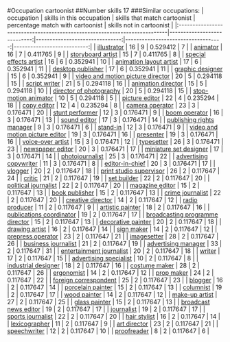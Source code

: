 #Occupation cartoonist
##Number skills 17
###Similar occupations:
| occupation                                                                |   skills in this occupation |   skills that match cartoonist |   percentage match with cartoonist |   skills not in cartoonist |
|:--------------------------------------------------------------------------|----------------------------:|-------------------------------:|-----------------------------------:|---------------------------:|
| [illustrator](illustrator.md)                                             |                          16 |                              9 |                           0.529412 |                          7 |
| [animator](animator.md)                                                   |                          16 |                              7 |                           0.411765 |                          9 |
| [storyboard artist](storyboard_artist.md)                                 |                          15 |                              7 |                           0.411765 |                          8 |
| [special effects artist](special_effects_artist.md)                       |                          16 |                              6 |                           0.352941 |                         10 |
| [animation layout artist](animation_layout_artist.md)                     |                          17 |                              6 |                           0.352941 |                         11 |
| [desktop publisher](desktop_publisher.md)                                 |                          17 |                              6 |                           0.352941 |                         11 |
| [graphic designer](graphic_designer.md)                                   |                          15 |                              6 |                           0.352941 |                          9 |
| [video and motion picture director](video_and_motion_picture_director.md) |                          20 |                              5 |                           0.294118 |                         15 |
| [script writer](script_writer.md)                                         |                          21 |                              5 |                           0.294118 |                         16 |
| [animation director](animation_director.md)                               |                          15 |                              5 |                           0.294118 |                         10 |
| [director of photography](director_of_photography.md)                     |                          20 |                              5 |                           0.294118 |                         15 |
| [stop-motion animator](stop-motion_animator.md)                           |                          10 |                              5 |                           0.294118 |                          5 |
| [picture editor](picture_editor.md)                                       |                          22 |                              4 |                           0.235294 |                         18 |
| [copy editor](copy_editor.md)                                             |                          12 |                              4 |                           0.235294 |                          8 |
| [camera operator](camera_operator.md)                                     |                          23 |                              3 |                           0.176471 |                         20 |
| [stunt performer](stunt_performer.md)                                     |                          12 |                              3 |                           0.176471 |                          9 |
| [boom operator](boom_operator.md)                                         |                          16 |                              3 |                           0.176471 |                         13 |
| [sound editor](sound_editor.md)                                           |                          17 |                              3 |                           0.176471 |                         14 |
| [publishing rights manager](publishing_rights_manager.md)                 |                           9 |                              3 |                           0.176471 |                          6 |
| [stand-in](stand-in.md)                                                   |                          12 |                              3 |                           0.176471 |                          9 |
| [video and motion picture editor](video_and_motion_picture_editor.md)     |                          19 |                              3 |                           0.176471 |                         16 |
| [presenter](presenter.md)                                                 |                          19 |                              3 |                           0.176471 |                         16 |
| [voice-over artist](voice-over_artist.md)                                 |                          15 |                              3 |                           0.176471 |                         12 |
| [typesetter](typesetter.md)                                               |                          26 |                              3 |                           0.176471 |                         23 |
| [newspaper editor](newspaper_editor.md)                                   |                          20 |                              3 |                           0.176471 |                         17 |
| [miniature set designer](miniature_set_designer.md)                       |                          17 |                              3 |                           0.176471 |                         14 |
| [photojournalist](photojournalist.md)                                     |                          25 |                              3 |                           0.176471 |                         22 |
| [advertising copywriter](advertising_copywriter.md)                       |                          11 |                              3 |                           0.176471 |                          8 |
| [editor-in-chief](editor-in-chief.md)                                     |                          20 |                              3 |                           0.176471 |                         17 |
| [vlogger](vlogger.md)                                                     |                          20 |                              2 |                           0.117647 |                         18 |
| [print studio supervisor](print_studio_supervisor.md)                     |                          26 |                              2 |                           0.117647 |                         24 |
| [critic](critic.md)                                                       |                          21 |                              2 |                           0.117647 |                         19 |
| [set builder](set_builder.md)                                             |                          22 |                              2 |                           0.117647 |                         20 |
| [political journalist](political_journalist.md)                           |                          22 |                              2 |                           0.117647 |                         20 |
| [magazine editor](magazine_editor.md)                                     |                          15 |                              2 |                           0.117647 |                         13 |
| [book publisher](book_publisher.md)                                       |                          15 |                              2 |                           0.117647 |                         13 |
| [crime journalist](crime_journalist.md)                                   |                          22 |                              2 |                           0.117647 |                         20 |
| [creative director](creative_director.md)                                 |                          14 |                              2 |                           0.117647 |                         12 |
| [radio producer](radio_producer.md)                                       |                          11 |                              2 |                           0.117647 |                          9 |
| [artistic painter](artistic_painter.md)                                   |                          18 |                              2 |                           0.117647 |                         16 |
| [publications coordinator](publications_coordinator.md)                   |                          19 |                              2 |                           0.117647 |                         17 |
| [broadcasting programme director](broadcasting_programme_director.md)     |                          15 |                              2 |                           0.117647 |                         13 |
| [decorative painter](decorative_painter.md)                               |                          20 |                              2 |                           0.117647 |                         18 |
| [drawing artist](drawing_artist.md)                                       |                          16 |                              2 |                           0.117647 |                         14 |
| [sign maker](sign_maker.md)                                               |                          14 |                              2 |                           0.117647 |                         12 |
| [prepress operator](prepress_operator.md)                                 |                          23 |                              2 |                           0.117647 |                         21 |
| [imagesetter](imagesetter.md)                                             |                          28 |                              2 |                           0.117647 |                         26 |
| [business journalist](business_journalist.md)                             |                          21 |                              2 |                           0.117647 |                         19 |
| [advertising manager](advertising_manager.md)                             |                          33 |                              2 |                           0.117647 |                         31 |
| [entertainment journalist](entertainment_journalist.md)                   |                          20 |                              2 |                           0.117647 |                         18 |
| [writer](writer.md)                                                       |                          17 |                              2 |                           0.117647 |                         15 |
| [advertising specialist](advertising_specialist.md)                       |                          10 |                              2 |                           0.117647 |                          8 |
| [industrial designer](industrial_designer.md)                             |                          18 |                              2 |                           0.117647 |                         16 |
| [costume maker](costume_maker.md)                                         |                          28 |                              2 |                           0.117647 |                         26 |
| [ergonomist](ergonomist.md)                                               |                          14 |                              2 |                           0.117647 |                         12 |
| [prop maker](prop_maker.md)                                               |                          24 |                              2 |                           0.117647 |                         22 |
| [foreign correspondent](foreign_correspondent.md)                         |                          25 |                              2 |                           0.117647 |                         23 |
| [blogger](blogger.md)                                                     |                          16 |                              2 |                           0.117647 |                         14 |
| [porcelain painter](porcelain_painter.md)                                 |                          15 |                              2 |                           0.117647 |                         13 |
| [columnist](columnist.md)                                                 |                          19 |                              2 |                           0.117647 |                         17 |
| [wood painter](wood_painter.md)                                           |                          14 |                              2 |                           0.117647 |                         12 |
| [make-up artist](make-up_artist.md)                                       |                          27 |                              2 |                           0.117647 |                         25 |
| [glass painter](glass_painter.md)                                         |                          15 |                              2 |                           0.117647 |                         13 |
| [broadcast news editor](broadcast_news_editor.md)                         |                          19 |                              2 |                           0.117647 |                         17 |
| [journalist](journalist.md)                                               |                          19 |                              2 |                           0.117647 |                         17 |
| [sports journalist](sports_journalist.md)                                 |                          22 |                              2 |                           0.117647 |                         20 |
| [hair stylist](hair_stylist.md)                                           |                          16 |                              2 |                           0.117647 |                         14 |
| [lexicographer](lexicographer.md)                                         |                          11 |                              2 |                           0.117647 |                          9 |
| [art director](art_director.md)                                           |                          23 |                              2 |                           0.117647 |                         21 |
| [speechwriter](speechwriter.md)                                           |                          12 |                              2 |                           0.117647 |                         10 |
| [proofreader](proofreader.md)                                             |                           8 |                              2 |                           0.117647 |                          6 |

